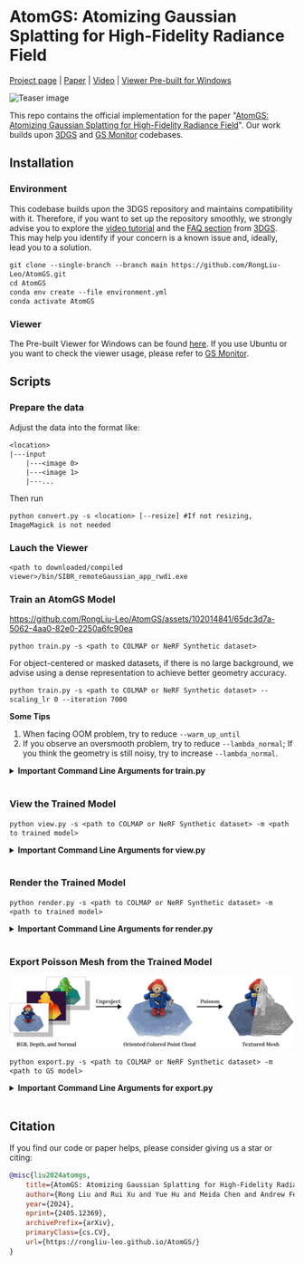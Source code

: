 # AtomGS: Atomizing Gaussian Splatting for High-Fidelity Radiance Field

[Project page](https://rongliu-leo.github.io/AtomGS/) | [Paper](https://arxiv.org/pdf/2405.12369) | [Video](https://www.youtube.com/watch?v=1B7oga_1BqE) | [Viewer Pre-built for Windows](https://drive.google.com/file/d/1DRFrtFUfz27QvQKOWbYXbRS2o2eSgaUT/view?usp=sharing)

![Teaser image](./assets/teaser.png)

This repo contains the official implementation for the paper "[AtomGS: Atomizing Gaussian Splatting for High-Fidelity Radiance Field](https://arxiv.org/pdf/2405.12369)". Our work builds upon [3DGS](https://github.com/graphdeco-inria/gaussian-splatting?tab=readme-ov-file) and [GS Monitor](https://github.com/RongLiu-Leo/Gaussian-Splatting-Monitor) codebases.

## Installation

### Environment
This codebase builds upon the 3DGS repository and maintains compatibility with it. Therefore, if you want to set up the repository smoothly, we strongly advise you to explore the [video tutorial](https://www.youtube.com/watch?v=UXtuigy_wYc) and the [FAQ section](https://github.com/graphdeco-inria/gaussian-splatting?tab=readme-ov-file#faq) from [3DGS](https://github.com/graphdeco-inria/gaussian-splatting?tab=readme-ov-file). This may help you identify if your concern is a known issue and, ideally, lead you to a solution.
```shell
git clone --single-branch --branch main https://github.com/RongLiu-Leo/AtomGS.git
cd AtomGS
conda env create --file environment.yml
conda activate AtomGS
```
### Viewer
The Pre-built Viewer for Windows can be found [here](https://drive.google.com/file/d/1DRFrtFUfz27QvQKOWbYXbRS2o2eSgaUT/view?usp=sharing). If you use Ubuntu or you want to check the viewer usage, please refer to [GS Monitor](https://github.com/RongLiu-Leo/Gaussian-Splatting-Monitor).

## Scripts

### Prepare the data
Adjust the data into the format like:
```
<location>
|---input
    |---<image 0>
    |---<image 1>
    |---...
```
Then run
```
python convert.py -s <location> [--resize] #If not resizing, ImageMagick is not needed
```

### Lauch the Viewer
```shell
<path to downloaded/compiled viewer>/bin/SIBR_remoteGaussian_app_rwdi.exe
```
### Train an AtomGS Model

https://github.com/RongLiu-Leo/AtomGS/assets/102014841/65dc3d7a-5062-4aa0-82e0-2250a6fc90ea


```shell
python train.py -s <path to COLMAP or NeRF Synthetic dataset>
```
For object-centered or masked datasets, if there is no large background, we advise using a dense representation to achieve better geometry accuracy.
```shell
python train.py -s <path to COLMAP or NeRF Synthetic dataset> --scaling_lr 0 --iteration 7000
```
**Some Tips**

1. When facing OOM problem, try to reduce ```--warm_up_until```
2. If you observe an oversmooth problem, try to reduce ```--lambda_normal```; If you think the geometry is still noisy, try to increase ```--lambda_normal```.
<details>
<summary><span style="font-weight: bold;">Important Command Line Arguments for train.py</span></summary>

  #### --source_path / -s
  Path to the source directory containing a COLMAP or Synthetic NeRF data set.
  #### --model_path / -m 
  Path where the trained model should be stored (```output/<random>``` by default).
  #### --prune_threshold
  Threshold is used to prune the Gaussians whose opacity falls below this value.
  #### --clone_threshold
  Threshold is used to clone the Gaussians whose positonal gradient exceeds this value.
  #### --split_threshold
  Threshold is used to split the Gaussians whose positonal gradient exceeds this value.
  #### --atom_proliferation_until
  Iteration where Atom Proliferation stops.
  #### --warm_up_until
  Iteration where warm-up strategy stops.
  #### --lambda_ssim
  Influence of MS-SSIM Loss.
  #### --lambda_normal
  Influence of Edge-Aware Normal Loss.
  #### --atom_init_quantile
  The percentile of Atom Scale initialization.

</details>
<br>


### View the Trained Model
```shell
python view.py -s <path to COLMAP or NeRF Synthetic dataset> -m <path to trained model> 
```
<details>
<summary><span style="font-weight: bold;">Important Command Line Arguments for view.py</span></summary>

  #### --source_path / -s
  Path to the source directory containing a COLMAP or Synthetic NeRF data set.
  #### --model_path / -m 
  Path where the trained model should be stored (```output/<random>``` by default).
  #### --iteration
  Specifies which of iteration to load.

</details>
<br>

### Render the Trained Model
```shell
python render.py -s <path to COLMAP or NeRF Synthetic dataset> -m <path to trained model> 
```
<details>
<summary><span style="font-weight: bold;">Important Command Line Arguments for render.py</span></summary>

  #### --source_path / -s
  Path to the source directory containing a COLMAP or Synthetic NeRF data set.
  #### --model_path / -m 
  Path where the trained model should be stored (```output/<random>``` by default).
  #### --render_mode
  Specifies which map to render (```rgb``` by default).

</details>
<br>

### Export Poisson Mesh from the Trained Model
![Teaser image](./assets/Mesh_Extraction.png)
```shell
python export.py -s <path to COLMAP or NeRF Synthetic dataset> -m <path to GS model>
```

<details>
<summary><span style="font-weight: bold;">Important Command Line Arguments for export.py</span></summary>

  #### --source_path / -s
  Path to the source directory containing a COLMAP or Synthetic NeRF data set.
  #### --model_path / -m 
  Path where the trained model should be stored (```output/<random>``` by default).
  #### --iteration
  Specifies which of iteration to load (```7000``` by default).
  #### --downsample
  Downsample ratio for fusing RGB, depth, and normal maps to Poisson Mesh.
  #### --depth_threshold
  Threshold is used to cut off the background.
  #### --poisson_depth
  The maximum possible depth of the octree used in Poisson Mesh Extraction.

</details>
<br>

## Citation
If you find our code or paper helps, please consider giving us a star or citing:
```bibtex
@misc{liu2024atomgs,
    title={AtomGS: Atomizing Gaussian Splatting for High-Fidelity Radiance Field}, 
    author={Rong Liu and Rui Xu and Yue Hu and Meida Chen and Andrew Feng},
    year={2024},
    eprint={2405.12369},
    archivePrefix={arXiv},
    primaryClass={cs.CV},
    url={https://rongliu-leo.github.io/AtomGS/}
}
```
